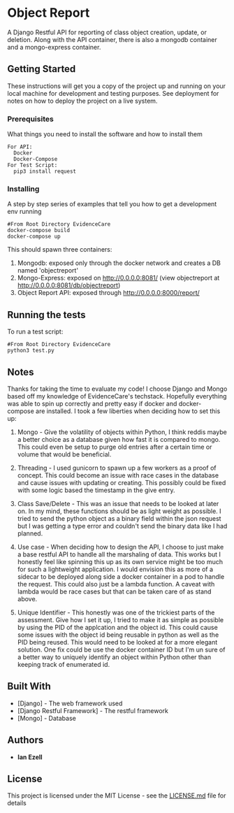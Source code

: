 # Object Report

A Django Restful API for reporting of class object creation, update, or deletion. Along with the API container, there is also a mongodb container and a mongo-express container.

## Getting Started

These instructions will get you a copy of the project up and running on your local machine for development and testing purposes. See deployment for notes on how to deploy the project on a live system.

### Prerequisites

What things you need to install the software and how to install them

```
For API:
  Docker
  Docker-Compose
For Test Script:
  pip3 install request
```

### Installing

A step by step series of examples that tell you how to get a development env running

```
#From Root Directory EvidenceCare
docker-compose build
docker-compose up
```
This should spawn three containers:
1. Mongodb: exposed only through the docker network and creates a DB named 'objectreport'
2. Mongo-Express: exposed on http://0.0.0.0:8081/ (view objectreport at http://0.0.0.0:8081/db/objectreport)
3. Object Report API: exposed through http://0.0.0.0:8000/report/

## Running the tests

To run a test script:

```
#From Root Directory EvidenceCare
python3 test.py
```

## Notes

Thanks for taking the time to evaluate my code! I choose Django and Mongo based off my knowledge of EvidenceCare's techstack.
Hopefully everything was able to spin up correctly and pretty easy if docker and docker-compose are installed. I took a few
liberties when deciding how to set this up:

  1. Mongo - Give the volatility of objects within Python, I think reddis maybe a better choice as a database given how fast
             it is compared to mongo. This could even be setup to purge old entries after a certain time or volume that would
             be beneficial.

  2. Threading - I used gunicorn to spawn up a few workers as a proof of concept. This could become an issue with race cases
                 in the database and cause issues with updating or creating. This possibly could be fixed with some logic
                 based the timestamp in the give entry.

  3. Class Save/Delete - This was an issue that needs to be looked at later on. In my mind, these functions should be as
                         light weight as possible. I tried to send the python object as a binary field within the json
                         request but I was getting a type error and couldn't send the binary data like I had planned.

  4. Use case - When deciding how to design the API, I choose to just make a base restful API to handle all the marshaling
                of data. This works but I honestly feel like spinning this up as its own service might be too much for such a
                lightweight application. I would envision this as more of a sidecar to be deployed along side a docker
                container in a pod to handle the request. This could also just be a lambda function. A caveat with lambda would
                be race cases but that can be taken care of as stand above.

  5. Unique Identifier - This honestly was one of the trickiest parts of the assessment. Give how I set it up, I tried to make
                         it as simple as possible by using the PID of the applcation and the object id. This could cause some
                         issues with the object id being reusable in python as well as the PID being reused. This would need
                         to be looked at for a more elegant solution. One fix could be use the docker container ID but I'm un
                         sure of a better way to uniquely identify an object within Python other than keeping track of
                         enumerated id.


## Built With

* [Django] - The web framework used
* [Django Restful Framework] - The restful framework
* [Mongo] - Database

## Authors

* **Ian Ezell**

## License

This project is licensed under the MIT License - see the [LICENSE.md](LICENSE.md) file for details
